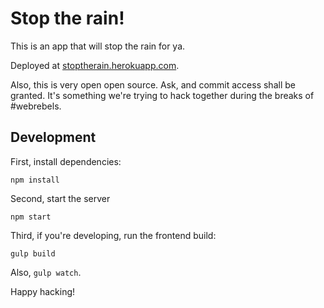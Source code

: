 # Stop the rain!

This is an app that will stop the rain for ya.

Deployed at [stoptherain.herokuapp.com](https://stoptherain.herokuapp.com).

Also, this is very open open source. Ask, and commit access shall be granted.
It's something we're trying to hack together during the breaks of #webrebels.

## Development

First, install dependencies:

    npm install

Second, start the server

    npm start

Third, if you're developing, run the frontend build:

    gulp build

Also, ``gulp watch``.

Happy hacking!
